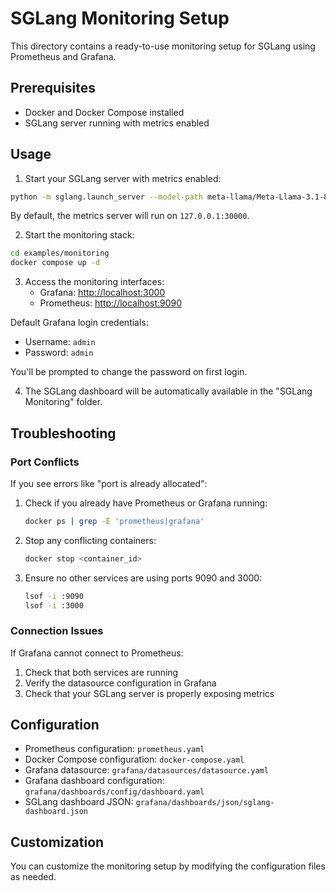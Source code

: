 # SGLang Monitoring Setup

This directory contains a ready-to-use monitoring setup for SGLang using Prometheus and Grafana.

## Prerequisites

- Docker and Docker Compose installed
- SGLang server running with metrics enabled

## Usage

1. Start your SGLang server with metrics enabled:

```bash
python -m sglang.launch_server --model-path meta-llama/Meta-Llama-3.1-8B-Instruct --port 30000 --enable-metrics
```

By default, the metrics server will run on `127.0.0.1:30000`.

2. Start the monitoring stack:

```bash
cd examples/monitoring
docker compose up -d
```

3. Access the monitoring interfaces:
   - Grafana: [http://localhost:3000](http://localhost:3000)
   - Prometheus: [http://localhost:9090](http://localhost:9090)

Default Grafana login credentials:
- Username: `admin`
- Password: `admin`

You'll be prompted to change the password on first login.

4. The SGLang dashboard will be automatically available in the "SGLang Monitoring" folder.

## Troubleshooting

### Port Conflicts
If you see errors like "port is already allocated":

1. Check if you already have Prometheus or Grafana running:
   ```bash
   docker ps | grep -E 'prometheus|grafana'
   ```

2. Stop any conflicting containers:
   ```bash
   docker stop <container_id>
   ```

3. Ensure no other services are using ports 9090 and 3000:
   ```bash
   lsof -i :9090
   lsof -i :3000
   ```

### Connection Issues
If Grafana cannot connect to Prometheus:
1. Check that both services are running
2. Verify the datasource configuration in Grafana
3. Check that your SGLang server is properly exposing metrics

## Configuration

- Prometheus configuration: `prometheus.yaml`
- Docker Compose configuration: `docker-compose.yaml`
- Grafana datasource: `grafana/datasources/datasource.yaml`
- Grafana dashboard configuration: `grafana/dashboards/config/dashboard.yaml`
- SGLang dashboard JSON: `grafana/dashboards/json/sglang-dashboard.json`

## Customization

You can customize the monitoring setup by modifying the configuration files as needed.
